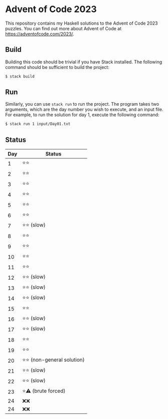 # Advent of Code 2023

This repository contains my Haskell solutions to the Advent of Code 2023
puzzles. You can find out more about Advent of Code at
https://adventofcode.com/2023/.

## Build

Building this code should be trivial if you have Stack installed. The following
command should be sufficient to build the project:

```bash
$ stack build
```

## Run

Similarly, you can use `stack run` to run the project. The program takes two
arguments, which are the day number you wish to execute, and an input file. For
example, to run the solution for day 1, execute the following command:

```bash
$ stack run 1 input/Day01.txt
```

## Status

| Day | Status |
| --- | --- |
|   1 | ⭐⭐ |
|   2 | ⭐⭐ |
|   3 | ⭐⭐ |
|   4 | ⭐⭐ |
|   5 | ⭐⭐ |
|   6 | ⭐⭐ |
|   7 | ⭐⭐ (slow) | 
|   8 | ⭐⭐ |
|   9 | ⭐⭐ |
|  10 | ⭐⭐ |
|  11 | ⭐⭐ |
|  12 | ⭐⭐ (slow) |
|  13 | ⭐⭐ (slow) | 
|  14 | ⭐⭐ (slow) |
|  15 | ⭐⭐ |
|  16 | ⭐⭐ (slow) |
|  17 | ⭐⭐ (slow) |
|  18 | ⭐⭐ |
|  19 | ⭐⭐ |
|  20 | ⭐⭐ (non-general solution) |
|  21 | ⭐⭐ (slow) |
|  22 | ⭐⭐ (slow) |
|  23 | ⭐⚠️ (brute forced) |
|  24 | ❌❌ |
|  24 | ❌❌ |
